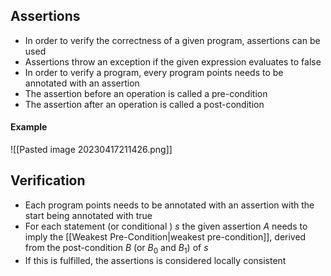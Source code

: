 ## Assertions
- In order to verify the correctness of a given program, assertions can be used
- Assertions throw an exception if the given expression evaluates to false
- In order to verify a program, every program points needs to be annotated with an assertion
- The assertion before an operation is called a pre-condition
- The assertion after an operation is called a post-condition
#### Example
![[Pasted image 20230417211426.png]]
## Verification
- Each program points needs to be annotated with an assertion with the start being annotated with true
- For each statement (or conditional ) $s$ the given assertion $A$ needs to imply the [[Weakest Pre-Condition|weakest pre-condition]], derived from the post-condition $B$ (or $B_0$ and $B_1$) of $s$
- If this is fulfilled, the assertions is considered locally consistent